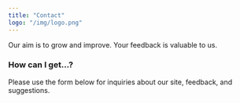 ```yaml
---
title: "Contact"
logo: "/img/logo.png"
---
```


Our aim is to grow and improve. Your feedback is valuable to us.  

<h3 class="f4 b lh-title mb2">How can I get…?</h3>

Please use the form below for inquiries about our site, feedback, and suggestions.
